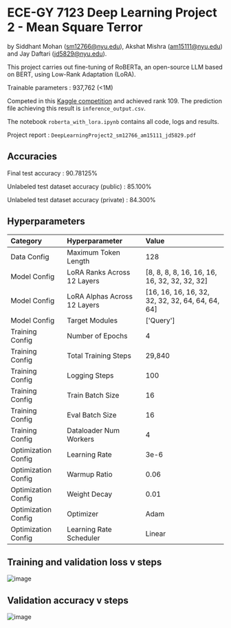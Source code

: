 # ECE-GY 7123 Deep Learning Project 2 - Mean Square Terror
by Siddhant Mohan (sm12766@nyu.edu), Akshat Mishra (am15111@nyu.edu) and Jay Daftari (jd5829@nyu.edu).

This project carries out fine-tuning of RoBERTa, an open-source LLM based on BERT, using Low-Rank Adaptation (LoRA). 

Trainable parameters : 937,762 (<1M)

Competed in this [Kaggle competition](https://www.kaggle.com/competitions/deep-learning-spring-2025-project-2/leaderboard) and achieved rank 109. The prediction file achieving this result is ```inference_output.csv```.

The notebook ```roberta_with_lora.ipynb``` contains all code, logs and results.

Project report : ```DeepLearningProject2_sm12766_am15111_jd5829.pdf```

## Accuracies
Final test accuracy : 90.78125%

Unlabeled test dataset accuracy (public) : 85.100%

Unlabeled test dataset accuracy (private) : 84.300%

## Hyperparameters
| Category | Hyperparameter | Value |
|:---|:---|:---|
| Data Config | Maximum Token Length | 128 |
| Model Config | LoRA Ranks Across 12 Layers | [8, 8, 8, 8, 16, 16, 16, 16, 32, 32, 32, 32] |
| Model Config | LoRA Alphas Across 12 Layers | [16, 16, 16, 16, 32, 32, 32, 32, 64, 64, 64, 64] |
| Model Config | Target Modules | ['Query'] |
| Training Config | Number of Epochs | 4 |
| Training Config | Total Training Steps | 29,840 |
| Training Config | Logging Steps | 100 |
| Training Config | Train Batch Size | 16 |
| Training Config | Eval Batch Size | 16 |
| Training Config | Dataloader Num Workers | 4 |
| Optimization Config | Learning Rate | 3e-6 |
| Optimization Config | Warmup Ratio | 0.06 |
| Optimization Config | Weight Decay | 0.01 |
| Optimization Config | Optimizer | Adam |
| Optimization Config | Learning Rate Scheduler | Linear |

## Training and validation loss v steps
![image](https://github.com/user-attachments/assets/fcbbc273-ae2e-4d68-8e09-64a4c3f99093)


## Validation accuracy v steps
![image](https://github.com/user-attachments/assets/c5fb4bf6-37c6-4d29-84c0-a3675a36c913)
